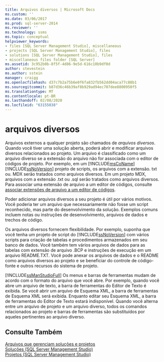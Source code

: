 ```yaml
---
title: Arquivos diversos | Microsoft Docs
ms.custom: ''
ms.date: 03/06/2017
ms.prod: sql-server-2014
ms.reviewer: ''
ms.technology: ssms
ms.topic: conceptual
helpviewer_keywords:
- files [SQL Server Management Studio], miscellaneous
- projects [SQL Server Management Studio], files
- solutions [SQL Server Management Studio], files
- miscellaneous files folder [SQL Server]
ms.assetid: 3c952b0b-8f5f-4d86-9e5d-616c10b9df0d
author: stevestein
ms.author: sstein
manager: craigg
ms.openlocfilehash: d37c7b2a75b6e0f6fa832fb562dd04aca77c88b1
ms.sourcegitcommit: b87d36c46b39af8b929ad94ec707dee8800950f5
ms.translationtype: MT
ms.contentlocale: pt-BR
ms.lasthandoff: 02/08/2020
ms.locfileid: "63155038"
---
```

# <a name="miscellaneous-files"></a>arquivos diversos
  Arquivos externos a qualquer projeto são chamados de *arquivos diversos*. Quando você tiver uma solução aberta, poderá abrir e modificar arquivos diversos relacionados ao projeto. Um arquivo é classificado como um arquivo diverso se a extensão do arquivo não for associada com o editor de códigos de projeto. Por exemplo, em um [!INCLUDE[msCoName](../../includes/msconame-md.md)] [!INCLUDE[ssNoVersion](../../includes/ssnoversion-md.md)] projeto de scripts, os arquivos com a extensão. txt ou. MDX serão tratados como arquivos diversos. Em um projeto MDX, arquivos com a extensão .txt ou .sql serão tratados como arquivos diversos. Para associar uma extensão de arquivo a um editor de códigos, consulte [associar extensões de arquivo a um editor de códigos](../../relational-databases/scripting/associate-file-extensions-to-a-code-editor.md).  
  
 Poder adicionar arquivos diversos a seu projeto é útil por vários motivos. Você poderia ter um arquivo que necessariamente não fosse um script reconhecido, mas parte do desenvolvimento da solução. Exemplos comuns incluem notas ou instruções de desenvolvimento, arquivos de dados e trechos de código.  
  
 Os arquivos diversos fornecem flexibilidade. Por exemplo, suponha que você tenha um projeto de script do [!INCLUDE[ssNoVersion](../../includes/ssnoversion-md.md)] com vários scripts para criação de tabelas e procedimentos armazenados em seu banco de dados. Você também tem vários arquivos de dados para as tabelas com extensão de arquivo .BCP e instruções de execução em um arquivo README.TXT. Você pode anexar os arquivos de dados e o README como arquivos diversos ao projeto e se beneficiar do controle de código-fonte e outros recursos do sistema de projeto.  
  
 
  [!INCLUDE[ssManStudioFull](../../includes/ssmanstudiofull-md.md)] Os menus e barras de ferramentas mudam de acordo com o formato do arquivo que você abre. Por exemplo, quando você abre um arquivo de texto, a barra de ferramentas do Editor de Texto é exibida. Se você abrir um arquivo de Esquema XML, a barra de ferramentas de Esquema XML será exibida. Enquanto editar seu Esquema XML, a barra de ferramentas do Editor de Texto estará indisponível. Quando você alterna entre um arquivo de projeto e um arquivo diverso, todos os comandos relacionados ao projeto e barras de ferramentas são substituídos por aqueles pertinentes ao arquivo diverso.  
  
## <a name="see-also"></a>Consulte Também  
 [Arquivos que gerenciam soluções e projetos](files-that-manage-solutions-and-projects.md)   
 [Soluções &#40;SQL Server Management Studio&#41;](solutions-sql-server-management-studio.md)   
 [Projetos &#40;SQL Server Management Studio&#41;](projects-sql-server-management-studio.md)  
  
  
